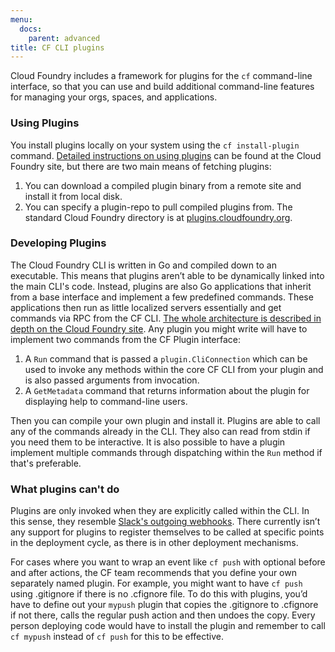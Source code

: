 ```yaml
---
menu:
  docs:
    parent: advanced
title: CF CLI plugins
---
```


Cloud Foundry includes a framework for plugins for the `cf` command-line interface, so that you can use and build additional command-line features for managing your orgs, spaces, and applications.

### Using Plugins

You install plugins locally on your system using the `cf install-plugin` command. [Detailed instructions on using plugins](http://docs.cloudfoundry.org/devguide/installcf/use-cli-plugins.html) can be found at the Cloud Foundry site, but there are two main means of fetching plugins:

1. You can download a compiled plugin binary from a remote site and install it from local disk.
2. You can specify a plugin-repo to pull compiled plugins from. The standard Cloud Foundry directory is at [plugins.cloudfoundry.org](https://plugins.cloudfoundry.org/).

### Developing Plugins

The Cloud Foundry CLI is written in Go and compiled down to an executable. This means that plugins aren’t able to be dynamically linked into the main CLI's code. Instead, plugins are also Go applications that inherit from a base interface and implement a few predefined commands. These applications then run as little localized servers essentially and get commands via RPC from the CF CLI. [The whole architecture is described in depth on the Cloud Foundry site](https://github.com/cloudfoundry/cli/tree/master/plugin/plugin_examples). Any plugin you might write will have to implement two commands from the CF Plugin interface:

1. A `Run` command that is passed a `plugin.CliConnection` which can be used to invoke any methods within the core CF CLI from your plugin and is also passed arguments from invocation.
2. A `GetMetadata` command that returns information about the plugin for displaying help to command-line users.

Then you can compile your own plugin and install it. Plugins are able to call any of the commands already in the CLI. They also can read from stdin if you need them to be interactive. It is also possible to have a plugin implement multiple commands through dispatching within the `Run` method if that's preferable.

### What plugins can't do

Plugins are only invoked when they are explicitly called within the CLI. In this sense, they resemble [Slack's outgoing webhooks](https://api.slack.com/outgoing-webhooks). There currently isn’t any support for plugins to register themselves to be called at specific points in the deployment cycle, as there is in other deployment mechanisms.

For cases where you want to wrap an event like `cf push` with optional before and after actions, the CF team recommends that you define your own separately named plugin. For example, you might want to have `cf push` using .gitignore if there is no .cfignore file. To do this with plugins, you’d have to define out your `mypush` plugin that copies the .gitignore to .cfignore if not there, calls the regular push action and then undoes the copy. Every person deploying code would have to install the plugin and remember to call `cf mypush` instead of `cf push` for this to be effective.
